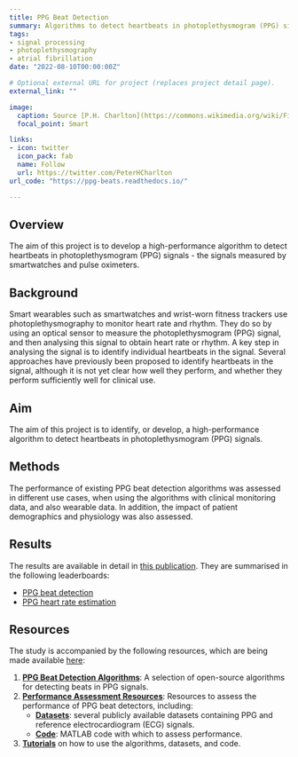 ```yaml
---
title: PPG Beat Detection
summary: Algorithms to detect heartbeats in photoplethysmogram (PPG) signals
tags:
- signal processing
- photoplethysmography
- atrial fibrillation
date: "2022-08-10T00:00:00Z"

# Optional external URL for project (replaces project detail page).
external_link: ""

image:
  caption: Source [P.H. Charlton](https://commons.wikimedia.org/wiki/File:Detecting_atrial_fibrillation_(AF)_from_the_photoplethysmogram_(PPG).svg) ([CC BY 4.0](https://creativecommons.org/licenses/by/4.0/))
  focal_point: Smart

links:
- icon: twitter
  icon_pack: fab
  name: Follow
  url: https://twitter.com/PeterHCharlton
url_code: "https://ppg-beats.readthedocs.io/"

---
```


## Overview
The aim of this project is to develop a high-performance algorithm to detect heartbeats in photoplethysmogram (PPG) signals - the signals measured by smartwatches and pulse oximeters.

## Background
Smart wearables such as smartwatches and wrist-worn fitness trackers use photoplethysmography to monitor heart rate and rhythm. They do so by using an optical sensor to measure the photoplethysmogram (PPG) signal, and then analysing this signal to obtain heart rate or rhythm. A key step in analysing the signal is to identify individual heartbeats in the signal. Several approaches have previously been proposed to identify heartbeats in the signal, although it is not yet clear how well they perform, and whether they perform sufficiently well for clinical use.

## Aim
The aim of this project is to identify, or develop, a high-performance algorithm to detect heartbeats in photoplethysmogram (PPG) signals.

## Methods
The performance of existing PPG beat detection algorithms was assessed in different use cases, when using the algorithms with clinical monitoring data, and also wearable data. In addition, the impact of patient demographics and physiology was also assessed.

## Results
The results are available in detail in [this publication](/publication/assess_ppg_beat_detectors). They are summarised in the following leaderboards:
- [PPG beat detection](https://paperswithcode.com/task/photoplethysmography-ppg-beat-detection)
- [PPG heart rate estimation](https://paperswithcode.com/task/photoplethysmography-ppg-heart-rate)

## Resources
The study is accompanied by the following resources, which are being made available [here](https://ppg-beats.readthedocs.io/):
1. **[PPG Beat Detection Algorithms](https://ppg-beats.readthedocs.io/en/latest/toolbox/ppg_beat_detectors)**: A selection of open-source algorithms for detecting beats in PPG signals.
2. **[Performance Assessment Resources](https://ppg-beats.readthedocs.io/en/latest/toolbox/performance_assessment)**: Resources to assess the performance of PPG beat detectors, including:
    - **[Datasets](https://ppg-beats.readthedocs.io/en/latest/datasets/summary)**: several publicly available datasets containing PPG and reference electrocardiogram (ECG) signals.
    - **[Code](https://ppg-beats.readthedocs.io/en/latest/toolbox/performance_assessment)**: MATLAB code with which to assess performance.
3. **[Tutorials](https://ppg-beats.readthedocs.io/en/latest/tutorials/summary)** on how to use the algorithms, datasets, and code.
